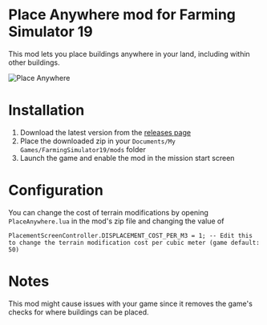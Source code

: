 # Place Anywhere mod for Farming Simulator 19
This mod lets you place buildings anywhere in your land, including within other buildings.

![Place Anywhere](https://i.imgur.com/FZ4SIYF.png)

# Installation
1. Download the latest version from the [releases page](https://github.com/napalm00/FS19PlaceAnywhere/releases)
2. Place the downloaded zip in your `Documents/My Games/FarmingSimulator19/mods` folder
3. Launch the game and enable the mod in the mission start screen

# Configuration
You can change the cost of terrain modifications by opening `PlaceAnywhere.lua` in the mod's zip file and changing the value of
```
PlacementScreenController.DISPLACEMENT_COST_PER_M3 = 1; -- Edit this to change the terrain modification cost per cubic meter (game default: 50)
```

# Notes
This mod might cause issues with your game since it removes the game's checks for where buildings can be placed.
